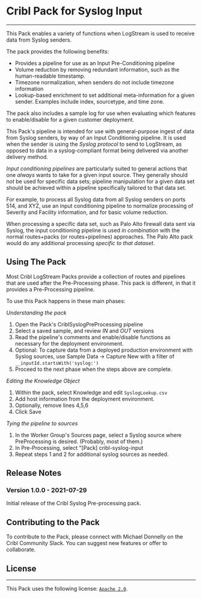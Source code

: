# Cribl Pack for Syslog Input
----

This Pack enables a variety of functions when LogStream is used to receive data from Syslog senders.  

The pack provides the following benefits:
* Provides a pipeline for use as an Input Pre-Conditioning pipeline
* Volume reduction by removing redundant information, such as the human-readable timestamp.
* Timezone normalization, when senders do not include timezone information
* Lookup-based enrichment to set additional meta-information for a given sender.  Examples include index, sourcetype, and time zone.

The pack also includes a sample log for use when evaluating which features to enable/disable for a given customer deployment.

This Pack's pipeline is intended for use with general-purpose ingest of data from Syslog senders, by way of an Input Conditioning pipeline. It is used when the sender is using the _Syslog protocol_ to send to LogStream, as opposed to data in a syslog-compliant format being delivered via another delivery method. 

*Input conditioning pipelines* are particularly suited to general actions that one _always_ wants to take for a given input source.  They generally should _not_ be used for specific data sets; pipeline manipulation for a given data set should be achieved within a pipeline specifically tailored to that data set.

For example, to process all Syslog data from all Syslog senders on ports 514, and XYZ, use an input conditioning pipeline to normalize processing of Severity and Facility information, and for basic volume reduction.

When processing a specific data set, such as Palo Alto firewall data sent via Syslog, the input conditioning pipeline is used _in combination_ with the normal routes+packs (or routes+pipelines) approaches.  The Palo Alto pack would do any additional processing _specific to that dataset_.  

## Using The Pack

Most Cribl LogStream Packs provide a collection of routes and pipelines that are used after the Pre-Processing phase.  This pack is different, in that it provides a Pre-Processing pipeline.  

To use this Pack happens in these main phases: 

_Understanding the pack_
1. Open the Pack's CriblSyslogPreProcessing pipeline
2. Select a saved sample, and review _IN_ and _OUT_ versions
3. Read the pipeline's comments and enable/disable functions as necessary for the deployment environment.
4. Optional: To capture data from a deployed production environment with Syslog sources, use Sample Data -> Capture New with a filter of `__inputId.startsWith('syslog:')`
5. Proceed to the next phase when the steps above are complete.

_Editing the Knowledge Object_
1. Within the pack, select Knowledge and edit `SyslogLookup.csv`
2. Add host information from the deployment environment.
3. Optionally, remove lines 4,5,6
4. Click Save

_Tying the pipeline to sources_
1. In the Worker Group's Sources page, select a Syslog source where PreProcessing is desired.  (Probably, most of them.)
2. In Pre-Processing, select "[Pack] cribl-syslog-input
3. Repeat steps 1 and 2 for additional syslog sources as needed.


## Release Notes

### Version 1.0.0 - 2021-07-29
Initial release of the Cribl Syslog Pre-processing pack.

## Contributing to the Pack
To contribute to the Pack, please connect with Michael Donnelly on the Cribl Community Slack.  You can suggest new features or offer to collaborate.

## License
---
This Pack uses the following license: [`Apache 2.0`](https://github.com/criblio/appscope/blob/master/LICENSE).
